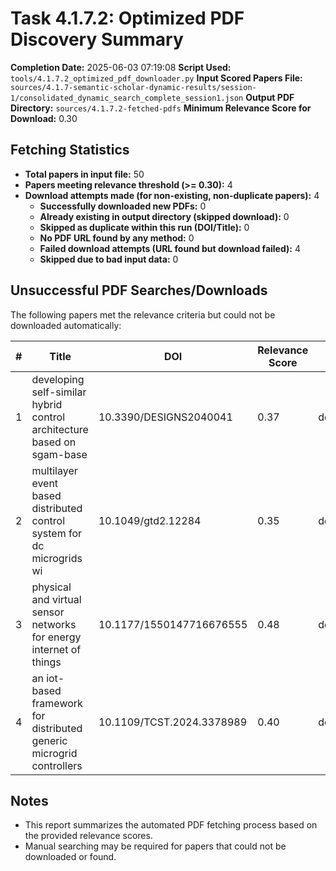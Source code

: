 # Task 4.1.7.2: Optimized PDF Discovery Summary

**Completion Date:** 2025-06-03 07:19:08
**Script Used:** `tools/4.1.7.2_optimized_pdf_downloader.py`
**Input Scored Papers File:** `sources/4.1.7-semantic-scholar-dynamic-results/session-1/consolidated_dynamic_search_complete_session1.json`
**Output PDF Directory:** `sources/4.1.7.2-fetched-pdfs`
**Minimum Relevance Score for Download:** 0.30

## Fetching Statistics

- **Total papers in input file:** 50
- **Papers meeting relevance threshold (>= 0.30):** 4
- **Download attempts made (for non-existing, non-duplicate papers):** 4
  - **Successfully downloaded new PDFs:** 0
  - **Already existing in output directory (skipped download):** 0
  - **Skipped as duplicate within this run (DOI/Title):** 0
  - **No PDF URL found by any method:** 0
  - **Failed download attempts (URL found but download failed):** 4
  - **Skipped due to bad input data:** 0

## Unsuccessful PDF Searches/Downloads

The following papers met the relevance criteria but could not be downloaded automatically:

| # | Title | DOI | Relevance Score | Status | Error/Details | PDF URL Tried |
|---|-------|-----|-----------------|--------|---------------|---------------|
| 1 | developing self-similar hybrid control architecture based on sgam-base | 10.3390/DESIGNS2040041 | 0.37 | download_failed | Failed to download from https://www.mdpi.com/2411-9660/2/4/41/pdf?version=1540284464 via Semantic Sc | https://www.mdpi.com/2411-9660/2/4/41/pdf?version=1540284464 |
| 2 | multilayer event based distributed control system for dc microgrids wi | 10.1049/gtd2.12284 | 0.35 | download_failed | Failed to download from https://onlinelibrary.wiley.com/doi/pdfdirect/10.1049/gtd2.12284 via Semanti | https://onlinelibrary.wiley.com/doi/pdfdirect/10.1049/gtd2.12284 |
| 3 | physical and virtual sensor networks for energy internet of things | 10.1177/1550147716676555 | 0.48 | download_failed | Failed to download from https://doi.org/10.1177/1550147716676555 via Semantic Scholar openAccessPdf | https://doi.org/10.1177/1550147716676555 |
| 4 | an iot-based framework for distributed generic microgrid controllers | 10.1109/TCST.2024.3378989 | 0.40 | download_failed | Failed to download from https://ieeexplore.ieee.org/ielam/87/10640128/10483264-aam.pdf via Crossref | https://ieeexplore.ieee.org/ielam/87/10640128/10483264-aam.pdf |

## Notes

- This report summarizes the automated PDF fetching process based on the provided relevance scores.
- Manual searching may be required for papers that could not be downloaded or found.

